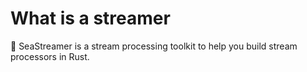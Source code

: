 # What is a streamer

🌊 SeaStreamer is a stream processing toolkit to help you build stream processors in Rust.
